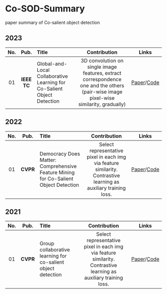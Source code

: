 # Co-SOD-Summary
paper summary of Co-salient object detection


## 2023     
**No.** | **Pub.** | **Title** | **Contribution** | **Links** 
:-: | :-: | :-  | :-: | :-: 
 01 | **IEEE TC** | Global-and-Local Collaborative Learning for Co-Salient Object Detection | 3D convolution on single image features, extract correspondence one and the others (pair-wise image pixel-wise similarity, gradually) | [Paper](https://ieeexplore.ieee.org/abstract/document/9837785/)/[Code]()    

 ## 2022 
 **No.** | **Pub.** | **Title** | **Contribution** | **Links** 
 :-: | :-: | :-  | :-: | :-: 
 01 | **CVPR** | Democracy Does Matter: Comprehensive Feature Mining for Co-Salient Object Detection | Select representative pixel in each img via feature similarity. Contrastive learning as auxiliary training loss. | [Paper](https://openaccess.thecvf.com/content/CVPR2022/html/Yu_Democracy_Does_Matter_Comprehensive_Feature_Mining_for_Co-Salient_Object_Detection_CVPR_2022_paper.html)/[Code]()    


 ## 2021
 **No.** | **Pub.** | **Title** | **Contribution** | **Links** 
 :-: | :-: | :-  | :-: | :-: 
 01 | **CVPR** | Group collaborative learning for co-salient object detection | Select representative pixel in each img via feature similarity. Contrastive learning as auxiliary training loss. | [Paper](https://openaccess.thecvf.com/content/CVPR2022/html/Yu_Democracy_Does_Matter_Comprehensive_Feature_Mining_for_Co-Salient_Object_Detection_CVPR_2022_paper.html)/[Code]()    
